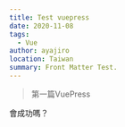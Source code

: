```yaml
---
title: Test vuepress
date: 2020-11-08
tags: 
  - Vue
author: ayajiro
location: Taiwan
summary: Front Matter Test.
---
```


> 第一篇VuePress

會成功嗎？